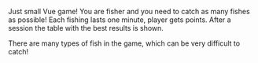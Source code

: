 Just small Vue game! You are fisher and you need to catch as many fishes as possible!
Each fishing lasts one minute, player gets points. After a session the table with the best results is shown.

There are many types of fish in the game, which can be very difficult to catch!
